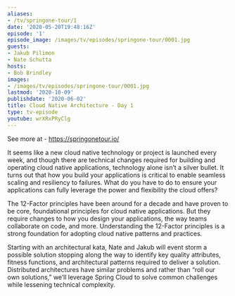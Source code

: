 ```yaml
---
aliases:
- /tv/springone-tour/1
date: '2020-05-20T19:48:16Z'
episode: '1'
episode_image: /images/tv/episodes/springone-tour/0001.jpg
guests:
- Jakub Pilimon
- Nate Schutta
hosts:
- Bob Brindley
images:
- /images/tv/episodes/springone-tour/0001.jpg
lastmod: '2020-10-09'
publishdate: '2020-06-02'
title: Cloud Native Architecture - Day 1
type: tv-episode
youtube: wrXRxPRyClg
---
```


See more at - https://springonetour.io/

It seems like a new cloud native technology or project is launched every week, and though there are technical changes required for building and operating cloud native applications, technology alone isn’t a silver bullet. It turns out that how you build your applications is critical to enable seamless scaling and resiliency to failures. What do you have to do to ensure your applications can fully leverage the power and flexibility the cloud offers?

The 12-Factor principles have been around for a decade and have proven to be core, foundational principles for cloud native applications. But they require changes to how you design your applications, the way teams collaborate on code, and more. Understanding the 12-Factor principles is a strong foundation for adopting cloud native patterns and practices.

Starting with an architectural kata, Nate and Jakub will event storm a possible solution stopping along the way to identify key quality attributes, fitness functions, and architectural patterns required to deliver a solution. Distributed architectures have similar problems and rather than “roll our own solutions,” we’ll leverage Spring Cloud to solve common challenges while lessening technical complexity.